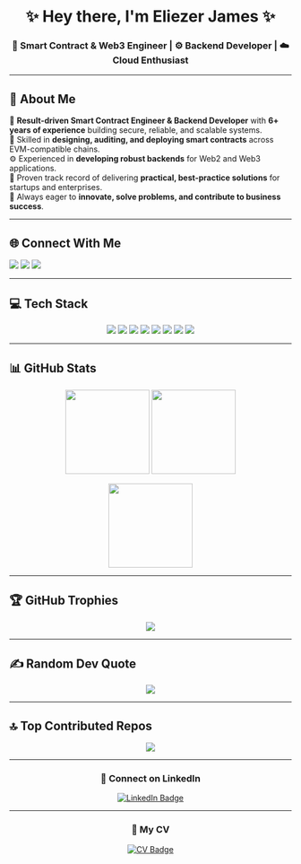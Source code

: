 <h1 align="center">✨ Hey there, I'm Eliezer James ✨</h1>
<h3 align="center">🚀 Smart Contract & Web3 Engineer | ⚙️ Backend Developer | ☁️ Cloud Enthusiast</h3>

---

## 💫 About Me  
🌟 **Result-driven Smart Contract Engineer & Backend Developer** with **6+ years of experience** building secure, reliable, and scalable systems.  
🔐 Skilled in **designing, auditing, and deploying smart contracts** across EVM-compatible chains.  
⚙️ Experienced in **developing robust backends** for Web2 and Web3 applications.  
🏢 Proven track record of delivering **practical, best-practice solutions** for startups and enterprises.  
🎯 Always eager to **innovate, solve problems, and contribute to business success**.  

---

## 🌐 Connect With Me  
<p align="left">
  <a href="https://instagram.com/@onchaindevbot"><img src="https://img.shields.io/badge/Instagram-%23E4405F.svg?style=for-the-badge&logo=Instagram&logoColor=white"/></a>
  <a href="https://x.com/devbot_luiz"><img src="https://img.shields.io/badge/X-black.svg?style=for-the-badge&logo=X&logoColor=white"/></a>
  <a href="mailto:eliezerjames92@gmail.com"><img src="https://img.shields.io/badge/Email-D14836?style=for-the-badge&logo=gmail&logoColor=white"/></a>
</p>

---

## 💻 Tech Stack  
<p align="center">
  <!-- Pick out the most relevant icons, not all -->
  <img src="https://img.shields.io/badge/Solidity-%23363636.svg?style=for-the-badge&logo=solidity&logoColor=white"/> 
  <img src="https://img.shields.io/badge/TypeScript-%23007ACC.svg?style=for-the-badge&logo=typescript&logoColor=white"/>
  <img src="https://img.shields.io/badge/NestJS-%23E0234E.svg?style=for-the-badge&logo=nestjs&logoColor=white"/> 
  <img src="https://img.shields.io/badge/Node.js-6DA55F?style=for-the-badge&logo=node.js&logoColor=white"/> 
  <img src="https://img.shields.io/badge/PostgreSQL-%23316192.svg?style=for-the-badge&logo=postgresql&logoColor=white"/> 
  <img src="https://img.shields.io/badge/MongoDB-%234ea94b.svg?style=for-the-badge&logo=mongodb&logoColor=white"/> 
  <img src="https://img.shields.io/badge/Docker-%230db7ed.svg?style=for-the-badge&logo=docker&logoColor=white"/> 
  <img src="https://img.shields.io/badge/AWS-%23FF9900.svg?style=for-the-badge&logo=amazon-aws&logoColor=white"/> 
</p>

---

## 📊 GitHub Stats  
<p align="center">
  <img src="https://github-readme-stats.vercel.app/api?username=jamesluiz&theme=radical&hide_border=false&include_all_commits=true&count_private=true" height="150"/>
  <img src="https://nirzak-streak-stats.vercel.app/?user=jamesluiz&theme=radical&hide_border=false" height="150"/>
</p>

<p align="center">
  <img src="https://github-readme-stats.vercel.app/api/top-langs/?username=jamesluiz&theme=radical&hide_border=false&layout=compact" height="150"/>
</p>

---

## 🏆 GitHub Trophies  
<p align="center">
  <img src="https://github-profile-trophy.vercel.app/?username=jamesluiz&theme=radical&no-frame=true&margin-w=5"/>
</p>

---

## ✍️ Random Dev Quote  
<p align="center">
  <img src="https://quotes-github-readme.vercel.app/api?type=horizontal&theme=radical"/>
</p>

---

## 🔝 Top Contributed Repos  
<p align="center">
  <img src="https://github-contributor-stats.vercel.app/api?username=jamesluiz&limit=5&theme=radical&combine_all_yearly_contributions=true"/>
</p>

---

<h3 align="center">🤝 Connect on LinkedIn</h3>
<p align="center">
  <a href="https://www.linkedin.com/in/dev-eliezer/" target="_blank">
    <img src="https://img.shields.io/badge/LinkedIn-Connect-blue?style=for-the-badge&logo=linkedin&logoColor=white" alt="LinkedIn Badge"/>
  </a>
</p>

---

<h3 align="center">📄 My CV</h3>
<p align="center">
  <a href="https://github.com/JamesLuiz/JamesLuiz/blob/main/my-cv.pdf" target="_blank">
    <img src="https://img.shields.io/badge/View%20My%20CV-%230A66C2.svg?style=for-the-badge&logo=adobeacrobatreader&logoColor=white" alt="CV Badge"/>
  </a>
</p>
